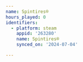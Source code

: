 ```yaml
---
name: Spintires®
hours_played: 0
identifiers:
  - platform: steam
    appid: '263280'
    name: Spintires®
    synced_on: '2024-07-04'

---
```

